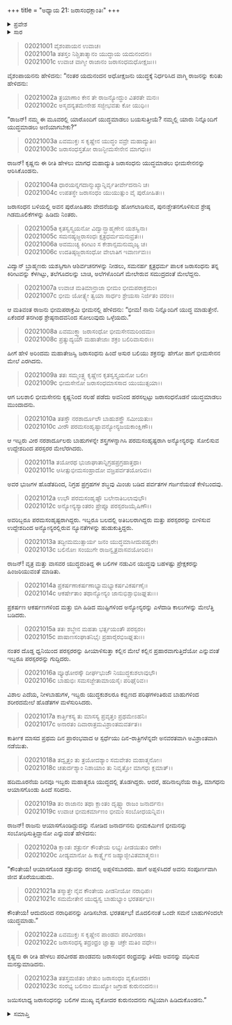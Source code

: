 +++
title = "ಅಧ್ಯಾಯ 21: ಜರಾಸಂಧಕ್ಲಾಂತಿಃ"
+++

<details><summary>ಪ್ರವೇಶ</summary>


।।   ಓಂ ಓಂ ನಮೋ ನಾರಾಯಣಾಯ।।   ಶ್ರೀ ವೇದವ್ಯಾಸಾಯ ನಮಃ ।।

ಶ್ರೀ ಕೃಷ್ಣದ್ವೈಪಾಯನ ವೇದವ್ಯಾಸ ವಿರಚಿತ  

**ಶ್ರೀ ಮಹಾಭಾರತ**

**ಸಭಾ ಪರ್ವ**

**ಜರಾಸಂಧವಧ ಪರ್ವ**

**ಅಧ್ಯಾಯ 21**

</details>


<details><summary>ಸಾರ</summary>

ಜರಾಸಂಧನು ಯುದ್ಧಮಾಡಲು ಭೀಮನನ್ನು ಆರಿಸಿಕೊಳ್ಳುವುದು (1-2). ಭೀಮ-ಜರಾಸಂಧರ ಹದಿನಾಲ್ಕು ದಿನಗಳ ಯುದ್ಧ (3-19). ಕೃಷ್ಣನು ಭೀಮಸೇನನಿಗೆ ಸಲಹೆ ನೀಡಿ ಹುರಿದುಂಬಿಸುವುದು (20-23).

</details>


> 02021001 ವೈಶಂಪಾಯನ ಉವಾಚ।  
02021001a ತತಸ್ತಂ ನಿಶ್ಚಿತಾತ್ಮಾನಂ ಯುದ್ಧಾಯ ಯದುನಂದನಃ।  
02021001c ಉವಾಚ ವಾಗ್ಮೀ ರಾಜಾನಂ ಜರಾಸಂಧಮಧೋಕ್ಷಜಃ।।

ವೈಶಂಪಾಯನನು ಹೇಳಿದನು: “ನಂತರ ಯದುನಂದನ ಅಧೋಕ್ಷಜನು ಯುದ್ಧಕ್ಕೆ ನಿರ್ಧರಿಸಿದ ವಾಗ್ಮಿ ರಾಜನನ್ನು ಕುರಿತು ಹೇಳಿದನು:

> 02021002a ತ್ರಯಾಣಾಂ ಕೇನ ತೇ ರಾಜನ್ಯೋದ್ಧುಂ ವಿತರತೇ ಮನಃ।  
02021002c ಅಸ್ಮದನ್ಯತಮೇನೇಹ ಸಜ್ಜೀಭವತು ಕೋ ಯುಧಿ।।

“ರಾಜನ್! ನಮ್ಮ ಈ ಮೂವರಲ್ಲಿ ಯಾರೊಂದಿಗೆ ಯುದ್ಧಮಾಡಲು ಬಯಸುತ್ತೀಯೆ? ನಮ್ಮಲ್ಲಿ ಯಾರು ನಿನ್ನೊಂದಿಗೆ ಯುದ್ಧಮಾಡಲು ಅಣಿಯಾಗಬೇಕು?”

> 02021003a ಏವಮುಕ್ತಃ ಸ ಕೃಷ್ಣೇನ ಯುದ್ಧಂ ವವ್ರೇ ಮಹಾದ್ಯುತಿಃ।  
02021003c ಜರಾಸಂಧಸ್ತತೋ ರಾಜನ್ಭೀಮಸೇನೇನ ಮಾಗಧಃ।।

ರಾಜನ್! ಕೃಷ್ಣನು ಈ ರೀತಿ ಹೇಳಲು ಮಾಗಧ ಮಹಾದ್ಯುತಿ ಜರಾಸಂಧನು ಯುದ್ಧಮಾಡಲು ಭೀಮಸೇನನನ್ನು ಆರಿಸಿಕೊಂಡನು.

> 02021004a ಧಾರಯನ್ನಗದಾನ್ಮುಖ್ಯಾನ್ನಿರ್ವೃತೀರ್ವೇದನಾನಿ ಚ।  
02021004c ಉಪತಸ್ಥೇ ಜರಾಸಂಧಂ ಯುಯುತ್ಸುಂ ವೈ ಪುರೋಹಿತಃ।।

ಜರಾಸಂಧನ ಬಳಿಯಲ್ಲಿ ಅವನ ಪುರೋಹಿತರು ವೇದನೆಯನ್ನು ಹೋಗಲಾಡಿಸುವ, ಪುನಃಶ್ಚೇತನಗೊಳಿಸುವ ಶ್ರೇಷ್ಠ ಗಿಡಮೂಲಿಕೆಗಳನ್ನು ಹಿಡಿದು ನಿಂತರು.

> 02021005a ಕೃತಸ್ವಸ್ತ್ಯಯನೋ ವಿದ್ವಾನ್ಬ್ರಾಹ್ಮಣೇನ ಯಶಸ್ವಿನಾ।  
02021005c ಸಮನಹ್ಯಜ್ಜರಾಸಂಧಃ ಕ್ಷತ್ರಧರ್ಮಮನುವ್ರತಃ।।  
02021006a ಅವಮುಚ್ಯ ಕಿರೀಟಂ ಸ ಕೇಶಾನ್ಸಮನುಮೃಜ್ಯ ಚ।  
02021006c ಉದತಿಷ್ಠಜ್ಜರಾಸಂಧೋ ವೇಲಾತಿಗ ಇವಾರ್ಣವಃ।।

ವಿದ್ವಾನ್ ಬ್ರಾಹ್ಮಣರು ಯಶಸ್ಸಿಗಾಗಿ ಆಶಿರ್ವಚನಗಳನ್ನು ನೀಡಲು, ಸಮನರ್ಹ ಕ್ಷತ್ರಧರ್ಮ ಪಾಲಕ ಜರಾಸಂಧನು ತನ್ನ ಕಿರೀಟವನ್ನು ಕೆಳಗಿಟ್ಟು, ತಲೆಗೂದಲನ್ನು ಬಾಚಿ, ಅಲೆಗಳೊಂದಿಗೆ ಮೇಲೇರುವ ಸಮುದ್ರದಂತೆ ಮೇಲೆದ್ದನು.

> 02021007a ಉವಾಚ ಮತಿಮಾನ್ರಾಜಾ ಭೀಮಂ ಭೀಮಪರಾಕ್ರಮಂ।  
02021007c ಭೀಮ ಯೋತ್ಸ್ಯೇ ತ್ವಯಾ ಸಾರ್ಧಂ ಶ್ರೇಯಸಾ ನಿರ್ಜಿತಂ ವರಂ।।

ಆ ಮತಿವಂತ ರಾಜನು ಭೀಮಪರಾಕ್ರಮಿ ಭೀಮನಲ್ಲಿ ಹೇಳಿದನು: “ಭೀಮ! ನಾನು ನಿನ್ನೊಂದಿಗೆ ಯುದ್ಧ ಮಾಡುತ್ತೇನೆ. ಏಕೆಂದರೆ ತನಗಿಂಥ ಶ್ರೇಷ್ಠನಾದವನಿಂದ ಸೋಲುವುದು ಒಳ್ಳೆಯದು.”

> 02021008a ಏವಮುಕ್ತ್ವಾ ಜರಾಸಂಧೋ ಭೀಮಸೇನಮರಿಂದಮಃ।   
02021008c ಪ್ರತ್ಯುದ್ಯಯೌ ಮಹಾತೇಜಾಃ ಶಕ್ರಂ ಬಲಿರಿವಾಸುರಃ।।

ಹೀಗೆ ಹೇಳಿ ಅರಿಂದಮ ಮಹಾತೇಜಸ್ವಿ ಜರಾಸಂಧನು ಹಿಂದೆ ಅಸುರ ಬಲಿಯು ಶಕ್ರನನ್ನು ಹೇಗೋ ಹಾಗೆ ಭೀಮಸೇನನ ಮೇಲೆ ಎರಗಿದನು.

> 02021009a ತತಃ ಸಮ್ಮಂತ್ರ್ಯ ಕೃಷ್ಣೇನ ಕೃತಸ್ವಸ್ತ್ಯಯನೋ ಬಲೀ।  
02021009c ಭೀಮಸೇನೋ ಜರಾಸಂಧಮಾಸಸಾದ ಯುಯುತ್ಸಯಾ।।

ಆಗ ಬಲಶಾಲಿ ಭೀಮಸೇನನು ಕೃಷ್ಣನಿಂದ ಸಲಹೆ ಪಡೆದು ಅವನಿಂದ ಹರಸಲ್ಪಟ್ಟು ಜರಾಸಂಧನೊಡನೆ ಯುದ್ಧಮಾಡಲು ಮುಂದಾದನು.

> 02021010a ತತಸ್ತೌ ನರಶಾರ್ದೂಲೌ ಬಾಹುಶಸ್ತ್ರೌ ಸಮೀಯತುಃ।  
02021010c ವೀರೌ ಪರಮಸಂಹೃಷ್ಟಾವನ್ಯೋನ್ಯಜಯಕಾಂಕ್ಷಿಣೌ।।

ಆ ಇಬ್ಬರು ವೀರ ನರಶಾರ್ದೂಲರು ಬಾಹುಗಳನ್ನೇ ಶಸ್ತ್ರಗಳನ್ನಾಗಿಸಿ ಪರಮಸಂಹೃಷ್ಟರಾಗಿ ಅನ್ಯೋನ್ಯರನ್ನು ಸೋಲಿಸುವ ಉದ್ದೇಶದಿಂದ ಪರಸ್ಪರರ ಮೇಲೆರಗಿದರು.

> 02021011a ತಯೋರಥ ಭುಜಾಘಾತಾನ್ನಿಗ್ರಹಪ್ರಗ್ರಹಾತ್ತಥಾ।  
02021011c ಆಸೀತ್ಸುಭೀಮಸಂಹ್ರಾದೋ ವಜ್ರಪರ್ವತಯೋರಿವ।।

ಅವರ ಭುಜಗಳ ಹೊಡೆತದಿಂದ, ನಿಗ್ರಹ ಪ್ರಗ್ರಹಗಳ ಶಬ್ಧವು ಮಿಂಚು ಬಡಿದ ಪರ್ವತಗಳ ಗರ್ಜನೆಯಂತೆ ಕೇಳಿಬಂದವು.

> 02021012a ಉಭೌ ಪರಮಸಂಹೃಷ್ಟೌ ಬಲೇನಾತಿಬಲಾವುಭೌ।  
02021012c ಅನ್ಯೋನ್ಯಸ್ಯಾಂತರಂ ಪ್ರೇಪ್ಸೂ ಪರಸ್ಪರಜಯೈಷಿಣೌ।।

ಅವರಿಬ್ಬರೂ ಪರಮಸಂಹೃಷ್ಟರಾಗಿದ್ದರು. ಇಬ್ಬರೂ ಬಲದಲ್ಲಿ ಅತಿಬಲರಾಗಿದ್ದರು ಮತ್ತು ಪರಸ್ಪರರನ್ನು ಬೀಳಿಸುವ ಉದ್ದೇಶದಿಂದ ಅನ್ಯೋನ್ಯರಲ್ಲಿರುವ ನ್ಯೂನತೆಗಳನ್ನು ಹುಡುಕುತ್ತಿದ್ದರು.

> 02021013a ತದ್ಭೀಮಮುತ್ಸಾರ್ಯ ಜನಂ ಯುದ್ಧಮಾಸೀದುಪಹ್ವರೇ।   
02021013c ಬಲಿನೋಃ ಸಂಯುಗೇ ರಾಜನ್ವೃತ್ರವಾಸವಯೋರಿವ।।

ರಾಜನ್! ವೃತ್ರ ಮತ್ತು ವಾಸವರ ಯುದ್ಧದಂತಿದ್ದ ಈ ಬಲಿಗಳ ನಡುವಿನ ಯುದ್ಧವು ಬಹಳಷ್ಟು ಪ್ರೇಕ್ಷಕರನ್ನು ಹಿಂಜರಿಯುವಂತೆ ಮಾಡಿತು.

> 02021014a ಪ್ರಕರ್ಷಣಾಕರ್ಷಣಾಭ್ಯಾಮಭ್ಯಾಕರ್ಷವಿಕರ್ಷಣೈಃ।   
02021014c ಆಕರ್ಷೇತಾಂ ತಥಾನ್ಯೋನ್ಯಂ ಜಾನುಭಿಶ್ಚಾಭಿಜಘ್ನತುಃ।।

ಪ್ರಕರ್ಷಣ ಆಕರ್ಷಣಗಳಿಂದ ಮತ್ತು ಬಿಗಿ ಹಿಡಿದ ಮುಷ್ಟಿಗಳಿಂದ ಅನ್ಯೋನ್ಯರನ್ನು ಎಳೆದಾಡಿ ಕಾಲುಗಳನ್ನು ಮೇಲೆತ್ತಿ ಬಡಿದರು.

> 02021015a ತತಃ ಶಬ್ಧೇನ ಮಹತಾ ಭರ್ತ್ಸಯಂತೌ ಪರಸ್ಪರಂ।  
02021015c ಪಾಷಾಣಸಂಘಾತನಿಭೈಃ ಪ್ರಹಾರೈರಭಿಜಘ್ನತುಃ।।

ನಂತರ ದೊಡ್ಡ ಧ್ವನಿಯಿಂದ ಪರಸ್ಪರರನ್ನು ಹೀಯಾಳಿಸುತ್ತಾ ಕಲ್ಲಿನ ಮೇಲೆ ಕಲ್ಲಿನ ಪ್ರಹಾರವಾಗುತ್ತಿದೆಯೋ ಎನ್ನುವಂತೆ ಇಬ್ಬರೂ ಪರಸ್ಪರರನ್ನು ಗುದ್ದಿದರು.

> 02021016a ವ್ಯೂಢೋರಸ್ಕೌ ದೀರ್ಘಭುಜೌ ನಿಯುದ್ಧಕುಶಲಾವುಭೌ।  
02021016c ಬಾಹುಭಿಃ ಸಮಸಜ್ಜೇತಾಮಾಯಸೈಃ ಪರಿಘೈರಿವ।।

ವಿಶಾಲ ಎದೆಯ, ನೀಳಬಾಹುಗಳ, ಇಬ್ಬರು ಯುದ್ಧಕುಶಲರೂ ಕಬ್ಬಿಣದ ಪರಿಘಗಳಂತಿರುವ ಬಾಹುಗಳಿಂದ ಶರೀರದಮೇಲೆ ಹೊಡೆತಗಳ ಮಳೆಸುರಿಸಿದರು.

> 02021017a ಕಾರ್ತ್ತಿಕಸ್ಯ ತು ಮಾಸಸ್ಯ ಪ್ರವೃತ್ತಂ ಪ್ರಥಮೇಽಹನಿ।  
02021017c ಅನಾರತಂ ದಿವಾರಾತ್ರಮವಿಶ್ರಾಂತಮವರ್ತತ।।

ಕಾರ್ತೀಕ ಮಾಸದ ಪ್ರಥಮ ದಿನ ಪ್ರಾರಂಭವಾದ ಆ ಸ್ಪರ್ಧೆಯು ದಿನ-ರಾತ್ರಿಗಳೆನ್ನದೇ ಅನವರತವಾಗಿ ಅವಿಶ್ರಾಂತವಾಗಿ ನಡೆಯಿತು.

> 02021018a ತದ್ವೃತ್ತಂ ತು ತ್ರಯೋದಶ್ಯಾಂ ಸಮವೇತಂ ಮಹಾತ್ಮನೋಃ।  
02021018c ಚತುರ್ದಶ್ಯಾಂ ನಿಶಾಯಾಂ ತು ನಿವೃತ್ತೋ ಮಾಗಧಃ ಕ್ಲಮಾತ್।।

ಹದಿಮೂರನೆಯ ದಿನವೂ ಇಬ್ಬರು ಮಹಾತ್ಮರೂ ಯುದ್ಧದಲ್ಲಿ ತೊಡಗಿದ್ದರು. ಆದರೆ, ಹದಿನಾಲ್ಕನೆಯ ರಾತ್ರಿ, ಮಾಗಧನು ಆಯಾಸಗೊಂಡು ಹಿಂದೆ ಸರಿದನು.

> 02021019a ತಂ ರಾಜಾನಂ ತಥಾ ಕ್ಲಾಂತಂ ದೃಷ್ಟ್ವಾ ರಾಜಂ ಜನಾರ್ದನಃ।  
02021019c ಉವಾಚ ಭೀಮಕರ್ಮಾಣಂ ಭೀಮಂ ಸಂಬೋಧಯನ್ನಿವ।।

ರಾಜನ್! ರಾಜನು ಆಯಾಸಗೊಂಡಿದ್ದುದನ್ನು ನೋಡಿದ ಜನಾರ್ದನನು ಭೀಮಕರ್ಮಿಣಿ ಭೀಮನನ್ನು ಸಂಬೋಧಿಸುತ್ತಿದ್ದಾನೋ ಎನ್ನುವಂತೆ ಹೇಳಿದನು:

> 02021020a ಕ್ಲಾಂತಃ ಶತ್ರುರ್ನ ಕೌಂತೇಯ ಲಭ್ಯಃ ಪೀಡಯಿತುಂ ರಣೇ।  
02021020c ಪೀಡ್ಯಮಾನೋ ಹಿ ಕಾರ್ತ್ಸ್ನ್ಯೆನ ಜಹ್ಯಾಜ್ಜೀವಿತಮಾತ್ಮನಃ।।

“ಕೌಂತೇಯ! ಆಯಾಸಗೊಂಡ ಶತ್ರುವನ್ನು ರಣದಲ್ಲಿ ಅಪ್ಪಳಿಸಬಾರದು. ಹಾಗೆ ಅಪ್ಪಳಿಸಿದರೆ ಅವನು ಸಂಪೂರ್ಣವಾಗಿ ಜೀವ ತೊರೆಯಬಹುದು.

> 02021021a ತಸ್ಮಾತ್ತೇ ನೈವ ಕೌಂತೇಯ ಪೀಡನೀಯೋ ನರಾಧಿಪಃ।  
02021021c ಸಮಮೇತೇನ ಯುಧ್ಯಸ್ವ ಬಾಹುಭ್ಯಾಂ ಭರತರ್ಷಭ।।

ಕೌಂತೇಯ! ಆದುದರಿಂದ ನರಾಧಿಪನನ್ನು ಪೀಡಿಸಬೇಡ. ಭರತರ್ಷಭ! ಮೊದಲಿನಂತೆ ಒಂದೇ ಸಮನೆ ಬಾಹುಗಳಿಂದಲೇ ಯುದ್ಧಮಾಡು.”

> 02021022a ಏವಮುಕ್ತಃ ಸ ಕೃಷ್ಣೇನ ಪಾಂಡವಃ ಪರವೀರಹಾ।  
02021022c ಜರಾಸಂಧಸ್ಯ ತದ್ರಂಧ್ರಂ ಜ್ಞಾತ್ವಾ ಚಕ್ರೇ ಮತಿಂ ವಧೇ।।

ಕೃಷ್ಣನು ಈ ರೀತಿ ಹೇಳಲು ಪರವೀರಹ ಪಾಂಡವನು ಜರಾಸಂಧನ ರಂಧ್ರವನ್ನು ತಿಳಿದು ಅವನನ್ನು ವಧಿಸುವ ಮನಸ್ಸುಮಾಡಿದನು.

> 02021023a ತತಸ್ತಮಜಿತಂ ಜೇತುಂ ಜರಾಸಂಧಂ ವೃಕೋದರಃ।  
02021023c ಸಂರಭ್ಯ ಬಲಿನಾಂ ಮುಖ್ಯೋ ಜಗ್ರಾಹ ಕುರುನಂದನಃ।।

ಜಯಿಸಲಾಧ್ಯ ಜರಾಸಂಧನನ್ನು ಬಲಿಗಳ ಮುಖ್ಯ ವೃಕೋದರ ಕುರುನಂದನನು ಗಟ್ಟಿಯಾಗಿ ಹಿಡಿದುಕೊಂಡನು.”

<details><summary>ಸಮಾಪ್ತಿ</summary>



ಇತಿ ಶ್ರೀ ಮಹಾಭಾರತೇ ಸಭಾಪರ್ವಣಿ ಜರಾಸಂಧವಧಪರ್ವಣಿ ಜರಾಸಂಧಕ್ಲಾಂತೌ ಏಕವಿಂಶೋಽಧ್ಯಾಯಃ।।  
ಇದು ಶ್ರೀ ಮಹಾಭಾರತದಲ್ಲಿ ಸಭಾಪರ್ವದಲ್ಲಿ ಜರಾಸಂಧವಧಪರ್ವದಲ್ಲಿ ಜರಾಸಂಧನ ಸೋಲು ಎನ್ನುವ ಇಪ್ಪತ್ತೊಂದನೆಯ ಅಧ್ಯಾಯವು.



</details>
